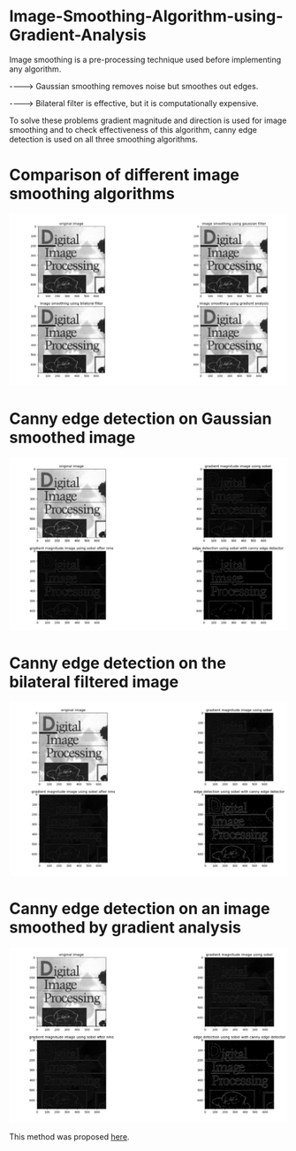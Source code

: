 # Image-Smoothing-Algorithm-using-Gradient-Analysis

Image smoothing is a pre-processing technique used before implementing any algorithm. 

----> Gaussian smoothing removes noise but smoothes out edges.

----> Bilateral filter is effective, but it is computationally expensive.

To solve these problems gradient magnitude and direction is used for image smoothing and to check effectiveness of this algorithm, canny edge detection is used on all three smoothing algorithms.


# Comparison of different image smoothing algorithms
<img src="https://github.com/indranarendra/Image-Smoothing-Algorithm-using-Gradient-Analysis/blob/main/1.png">

# Canny edge detection on Gaussian smoothed image
<img src="https://github.com/indranarendra/Image-Smoothing-Algorithm-using-Gradient-Analysis/blob/main/2.png">

# Canny edge detection on the bilateral filtered image
<img src="https://github.com/indranarendra/Image-Smoothing-Algorithm-using-Gradient-Analysis/blob/main/3.png">

# Canny edge detection on an image smoothed by gradient analysis
<img src="https://github.com/indranarendra/Image-Smoothing-Algorithm-using-Gradient-Analysis/blob/main/4.png">


This method was proposed <a href="https://ieeexplore.ieee.org/stamp/stamp.jsp?tp=&arnumber=9117646">here</a>.</br>
